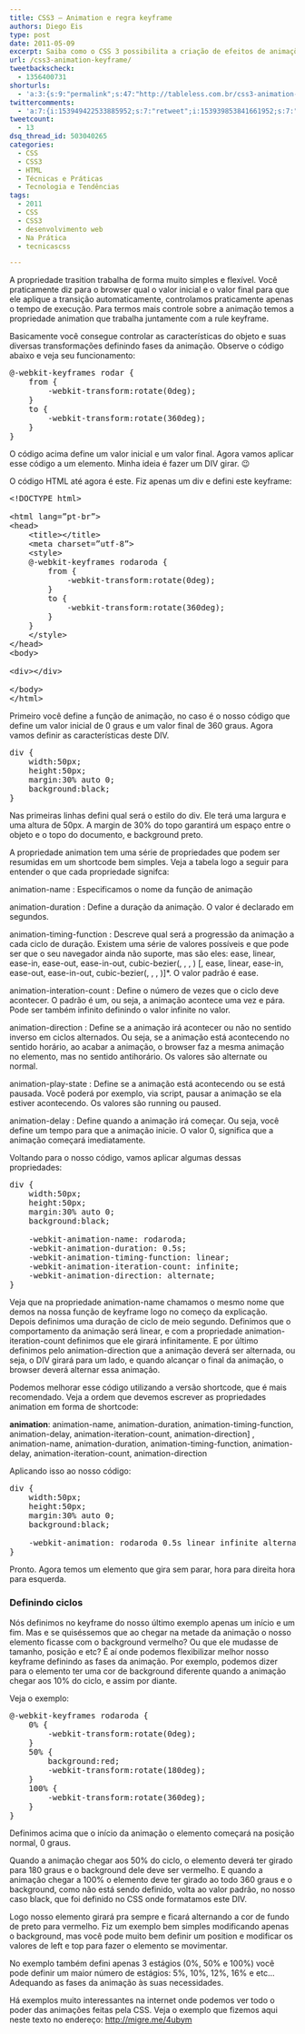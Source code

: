 ```yaml
---
title: CSS3 – Animation e regra keyframe
authors: Diego Eis
type: post
date: 2011-05-09
excerpt: Saiba como o CSS 3 possibilita a criação de efeitos de animações e transições.
url: /css3-animation-keyframe/
tweetbackscheck:
  - 1356400731
shorturls:
  - 'a:3:{s:9:"permalink";s:47:"http://tableless.com.br/css3-animation-keyframe";s:7:"tinyurl";s:26:"http://tinyurl.com/3nyycgl";s:4:"isgd";s:19:"http://is.gd/7HTawD";}'
twittercomments:
  - 'a:7:{i:153949422533885952;s:7:"retweet";i:153939853841661952;s:7:"retweet";i:153934310024544257;s:7:"retweet";i:169914590929498112;s:7:"retweet";i:174587167174176771;s:7:"retweet";i:174568866054275073;s:7:"retweet";i:174171765503823873;s:7:"retweet";}'
tweetcount:
  - 13
dsq_thread_id: 503040265
categories:
  - CSS
  - CSS3
  - HTML
  - Técnicas e Práticas
  - Tecnologia e Tendências
tags:
  - 2011
  - CSS
  - CSS3
  - desenvolvimento web
  - Na Prática
  - tecnicascss

---
```

A propriedade trasition trabalha de forma muito simples e flexível. Você praticamente diz para o browser qual o valor inicial e o valor final para que ele aplique a transição automaticamente, controlamos praticamente apenas o tempo de execução. Para termos mais controle sobre a animação temos a propriedade animation que trabalha juntamente com a rule keyframe. 

Basicamente você consegue controlar as características do objeto e suas diversas transformações definindo fases da animação. Observe o código abaixo e veja seu funcionamento:

<pre class="lang-css">@-webkit-keyframes rodar {
	from {
		-webkit-transform:rotate(0deg);
	}
	to {
		-webkit-transform:rotate(360deg);
	}
}
</pre>

O código acima define um valor inicial e um valor final. Agora vamos aplicar esse código a um elemento. Minha ideia é fazer um DIV girar. 😉

O código HTML até agora é este. Fiz apenas um div e defini este keyframe:

<pre class="lang-html">&lt;!DOCTYPE html&gt;

&lt;html lang=&rdquo;pt-br&rdquo;&gt;
&lt;head&gt;
	&lt;title&gt;&lt;/title&gt;
	&lt;meta charset=&rdquo;utf-8&rdquo;&gt;
	&lt;style&gt;
	@-webkit-keyframes rodaroda {
		from {
			-webkit-transform:rotate(0deg);
		}
		to {
			-webkit-transform:rotate(360deg);
		}
	}
	&lt;/style&gt;
&lt;/head&gt;
&lt;body&gt;

&lt;div&gt;&lt;/div&gt;

&lt;/body&gt;
&lt;/html&gt;
</pre>

Primeiro você define a função de animação, no caso é o nosso código que define um valor inicial de 0 graus e um valor final de 360 graus. Agora vamos definir as características deste DIV.

<pre class="lang-css">div {
	width:50px;
	height:50px;
	margin:30% auto 0;
	background:black;
}
</pre>

Nas primeiras linhas defini qual será o estilo do div. Ele terá uma largura e uma altura de 50px. A margin de 30% do topo garantirá um espaço entre o objeto e o topo do documento, e background preto.

A propriedade animation tem uma série de propriedades que podem ser resumidas em um shortcode bem simples. Veja a tabela logo a seguir para entender o que cada propriedade signifca:

animation-name
:   Especificamos o nome da função de animação

animation-duration
:   Define a duração da animação. O valor é declarado em segundos.

animation-timing-function
:   Descreve qual será a progressão da animação a cada ciclo de duração. Existem uma série de valores possíveis e que pode ser que o seu navegador ainda não suporte, mas são eles: ease, linear, ease-in, ease-out, ease-in-out, cubic-bezier(<number>, <number>, <number>, <number>) [, ease, linear, ease-in, ease-out, ease-in-out, cubic-bezier(<number>, <number>, <number>, <number>)]*. O valor padrão é ease.

animation-interation-count
:   Define o número de vezes que o ciclo deve acontecer. O padrão é um, ou seja, a animação acontece uma vez e pára. Pode ser também infinito definindo o valor infinite no valor.

animation-direction
:   Define se a animação irá acontecer ou não no sentido inverso em ciclos alternados. Ou seja, se a animação está acontecendo no sentido horário, ao acabar a animação, o browser faz a mesma animação no elemento, mas no sentido antihorário. Os valores são alternate ou normal.

animation-play-state
:   Define se a animação está acontecendo ou se está pausada. Você poderá por exemplo, via script, pausar a animação se ela estiver acontecendo. Os valores são running ou paused. 

animation-delay
:   Define quando a animação irá começar. Ou seja, você define um tempo para que a animação inicie. O valor 0, significa que a animação começará imediatamente.

Voltando para o nosso código, vamos aplicar algumas dessas propriedades:

<pre class="lang-css">div {
	width:50px;
	height:50px;
	margin:30% auto 0;
	background:black;

	-webkit-animation-name: rodaroda;
	-webkit-animation-duration: 0.5s;
	-webkit-animation-timing-function: linear;
	-webkit-animation-iteration-count: infinite;
	-webkit-animation-direction: alternate;
}
</pre>

Veja que na propriedade animation-name chamamos o mesmo nome que demos na nossa função de keyframe logo no começo da explicação. Depois definimos uma duração de ciclo de meio segundo. Definimos que o comportamento da animação será linear, e com a propriedade animation-iteration-count definimos que ele girará infinitamente. E por último definimos pelo animation-direction que a animação deverá ser alternada, ou seja, o DIV girará para um lado, e quando alcançar o final da animação, o browser deverá alternar essa animação.

Podemos melhorar esse código utilizando a versão shortcode, que é mais recomendado. Veja a ordem que devemos escrever as propriedades animation em forma de shortcode:

**animation**: animation-name, animation-duration, animation-timing-function, animation-delay, animation-iteration-count, animation-direction] , animation-name, animation-duration, animation-timing-function, animation-delay, animation-iteration-count, animation-direction

Aplicando isso ao nosso código:

<pre class="lang-css">div {
	width:50px;
	height:50px;
	margin:30% auto 0;
	background:black;

	-webkit-animation: rodaroda 0.5s linear infinite alternate;
}
</pre>

Pronto. Agora temos um elemento que gira sem parar, hora para direita hora para esquerda.

### Definindo ciclos

Nós definimos no keyframe do nosso último exemplo apenas um início e um fim. Mas e se quiséssemos que ao chegar na metade da animação o nosso elemento ficasse com o background vermelho? Ou que ele mudasse de tamanho, posição e etc? É aí onde podemos flexibilizar melhor nosso keyframe definindo as fases da animação. Por exemplo, podemos dizer para o elemento ter uma cor de background diferente quando a animação chegar aos 10% do ciclo, e assim por diante.

Veja o exemplo:

<pre class="lang-css">@-webkit-keyframes rodaroda {
	0% {
		-webkit-transform:rotate(0deg);
	}
	50% {
		background:red;
		-webkit-transform:rotate(180deg);
	}
	100% {
		-webkit-transform:rotate(360deg);
	}
}
</pre>

Definimos acima que o início da animação o elemento começará na posição normal, 0 graus.
  
Quando a animação chegar aos 50% do ciclo, o elemento deverá ter girado para 180 graus e o background dele deve ser vermelho. E quando a animação chegar a 100% o elemento deve ter girado ao todo 360 graus e o background, como não está sendo definido, volta ao valor padrão, no nosso caso black, que foi definido no CSS onde formatamos este DIV.

Logo nosso elemento girará pra sempre e ficará alternando a cor de fundo de preto para vermelho. Fiz um exemplo bem simples modificando apenas o background, mas você pode muito bem definir um position e modificar os valores de left e top para fazer o elemento se movimentar.
  
No exemplo também defini apenas 3 estágios (0%, 50% e 100%) você pode definir um maior número de estágios: 5%, 10%, 12%, 16% e etc&#8230; Adequando as fases da animação às suas necessidades.

Há exemplos muito interessantes na internet onde podemos ver todo o poder das animações feitas pela CSS. Veja o exemplo que fizemos aqui neste texto no endereço: <http://migre.me/4ubym>